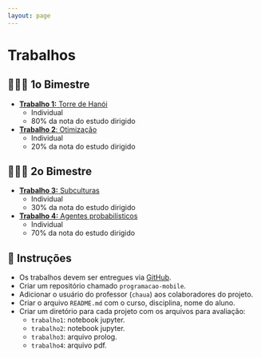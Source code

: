```yaml
---
layout: page
---
```


# Trabalhos

## 🏋🏼‍♂️ 1o Bimestre

- [**Trabalho 1:** Torre de Hanói](/trabalhos/torre)
    - Individual
    - 80% da nota do estudo dirigido
- [**Trabalho 2**: Otimização](/trabalhos/otimizacao) 
    - Individual
    - 20% da nota do estudo dirigido

## 🏋🏼‍♂️ 2o Bimestre

- [**Trabalho 3:** Subculturas](trabalhos/)
    - Individual
    - 30% da nota do estudo dirigido
- [**Trabalho 4:** Agentes probabilísticos](trabalhos/)
    - Individual
    - 70% da nota do estudo dirigido

## 📒 Instruções

- Os trabalhos devem ser entregues via [GitHub](https://github.com).
- Criar um repositório chamado `programacao-mobile`.
- Adicionar o usuário do professor (`chaua`) aos colaboradores do projeto.
- Criar o arquivo `README.md` com o curso, disciplina, nome do aluno.
- Criar um diretório para cada projeto com os arquivos para avaliação:
    - `trabalho1`: notebook jupyter.  
    - `trabalho2`: notebook jupyter.
    - `trabalho3`: arquivo prolog. 
    - `trabalho4`: arquivo pdf.